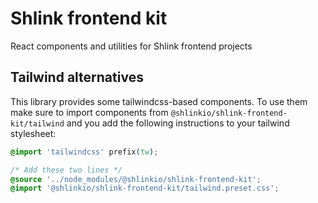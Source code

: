 # Shlink frontend kit

React components and utilities for Shlink frontend projects

## Tailwind alternatives

This library provides some tailwindcss-based components. To use them make sure to import components from `@shlinkio/shlink-frontend-kit/tailwind` and you add the following instructions to your tailwind stylesheet:

```css
@import 'tailwindcss' prefix(tw);

/* Add these two lines */
@source '../node_modules/@shlinkio/shlink-frontend-kit';
@import '@shlinkio/shlink-frontend-kit/tailwind.preset.css';
```

